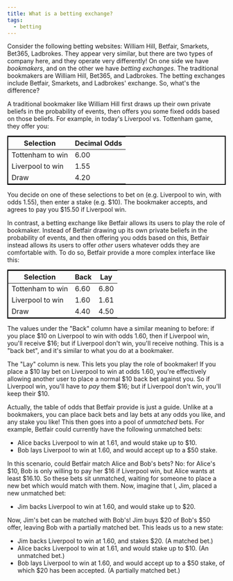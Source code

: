 ```yaml
---
title: What is a betting exchange?
tags:
  - betting
---
```


Consider the following betting websites:
William Hill, Betfair, Smarkets, Bet365, Ladbrokes.
They appear very similar,
but there are two types of company here,
and they operate very differently!
On one side we have _bookmakers_,
and on the other we have _betting exchanges_.
The traditional bookmakers are William Hill, Bet365, and Ladbrokes.
The betting exchanges include Betfair, Smarkets, and Ladbrokes' exchange.
So, what's the difference?

A traditional bookmaker like William Hill
first draws up their own private beliefs in the probability of events,
then offers you some fixed odds based on those beliefs.
For example,
in today's Liverpool vs. Tottenham game,
they offer you:

<table class="odds-table">
  <thead>
    <tr><th>Selection</th><th>Decimal Odds</th></tr>
  </thead>
  <tbody>
    <tr><td>Tottenham to win</td><td>6.00</td></tr>
    <tr><td>Liverpool to win</td><td>1.55</td></tr>
    <tr><td>Draw</td><td>4.20</td></tr>
  </tbody>
</table>

You decide on one of these selections to bet on (e.g. Liverpool to win, with odds 1.55),
then enter a stake (e.g. $10).
The bookmaker accepts,
and agrees to pay you $15.50 if Liverpool win.

In contrast,
a betting exchange like Betfair
allows its users to play the role of bookmaker.
Instead of Betfair drawing up its own private beliefs in the probability of events,
and then offering you odds based on this,
Betfair instead allows its users to offer _other_ users
whatever odds they are comfortable with.
To do so,
Betfair provide a more complex interface like this:

<table class="odds-table">
  <thead>
    <tr><th>Selection</th><th>Back</th><th>Lay</th></tr>
  </thead>
  <tbody>
    <tr><td>Tottenham to win</td><td>6.60</td><td>6.80</td></tr>
    <tr><td>Liverpool to win</td><td>1.60</td> <td>1.61</td></tr>
    <tr><td>Draw</td>            <td>4.40</td> <td>4.50</td></tr>
  </tbody>
</table>

The values under the "Back" column have a similar meaning
to before:
if you place $10 on Liverpool to win with odds 1.60,
then if Liverpool win, you'll receive $16;
but if Liverpool don't win, you'll receive nothing.
This is a "back bet",
and it's similar to what you do at a bookmaker.

The "Lay" column is new.
This lets you play the role of bookmaker!
If you place a $10 lay bet on Liverpool to win at odds 1.60,
you're effectively allowing another user
to place a normal $10 back bet against you.
So if Liverpool win, you'll have to _pay_ them $16;
but if Liverpool don't win, you'll keep their $10.

Actually, the table of odds that Betfair provide is just a guide.
Unlike at a bookmakers,
you can place back bets and lay bets at any odds you like,
and any stake you like!
This then goes into a pool of _unmatched_ bets.
For example,
Betfair could currently have the following unmatched bets:

* Alice backs Liverpool to win at 1.61, and would stake up to $10.
* Bob lays Liverpool to win at 1.60, and would accept up to a $50 stake.

In this scenario, could Betfair match Alice and Bob's bets?
No:
for Alice's $10,
Bob is only willing to pay her $16 if Liverpool win,
but Alice wants at least $16.10.
So these bets sit unmatched,
waiting for someone to place a new bet which would match with them.
Now, imagine that I, Jim, placed a new unmatched bet:

* Jim backs Liverpool to win at 1.60, and would stake up to $20.

Now, Jim's bet can be matched with Bob's!
Jim buys $20 of Bob's $50 offer,
leaving Bob with a partially matched bet.
This leads us to a new state:

* Jim backs Liverpool to win at 1.60, and stakes $20.
  (A matched bet.)
* Alice backs Liverpool to win at 1.61, and would stake up to $10.
  (An unmatched bet.)
* Bob lays Liverpool to win at 1.60, and would accept up to a $50 stake,
  of which $20 has been accepted.
  (A partially matched bet.)

<style type="text/css">
  .odds-table {
    border: 2px solid black;
    margin: 0 auto;
  }
</style>
